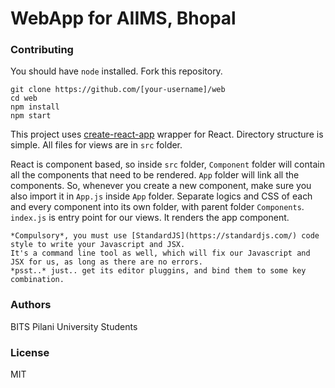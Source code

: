 # WebApp for AIIMS, Bhopal

### Contributing
   You should have `node` installed.
   Fork this repository.
```
git clone https://github.com/[your-username]/web
cd web
npm install 
npm start
```
   This project uses [create-react-app](https://github.com/facebookincubator/create-react-app) wrapper for React.
   Directory structure is simple. All files for views are in `src` folder. 

   React is component based, so inside `src` folder, `Component` folder will contain all the components that need to be rendered.
   `App` folder will link all the components. 
   So, whenever you create a new component, make sure you also import it in `App.js` inside `App` folder.
   Separate logics and CSS of each and every component into its own folder, with parent folder `Components`.
   `index.js` is entry point for our views. It renders the app component. 

    *Compulsory*, you must use [StandardJS](https://standardjs.com/) code style to write your Javascript and JSX.
    It's a command line tool as well, which will fix our Javascript and JSX for us, as long as there are no errors. 
    *psst..* just.. get its editor pluggins, and bind them to some key combination.


### Authors
BITS Pilani University Students 

### License
MIT

